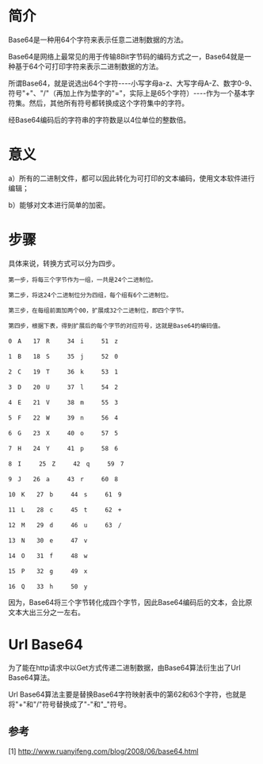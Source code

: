# 简介

Base64是一种用64个字符来表示任意二进制数据的方法。

Base64是网络上最常见的用于传输8Bit字节码的编码方式之一，Base64就是一种基于64个可打印字符来表示二进制数据的方法。

所谓Base64，就是说选出64个字符----小写字母a-z、大写字母A-Z、数字0-9、符号"+"、"/"（再加上作为垫字的"="，实际上是65个字符）----作为一个基本字符集。然后，其他所有符号都转换成这个字符集中的字符。

经Base64编码后的字符串的字符数是以4位单位的整数倍。

# 意义

a）所有的二进制文件，都可以因此转化为可打印的文本编码，使用文本软件进行编辑；

b）能够对文本进行简单的加密。

# 步骤

具体来说，转换方式可以分为四步。

~~~
第一步，将每三个字节作为一组，一共是24个二进制位。

第二步，将这24个二进制位分为四组，每个组有6个二进制位。

第三步，在每组前面加两个00，扩展成32个二进制位，即四个字节。

第四步，根据下表，得到扩展后的每个字节的对应符号，这就是Base64的编码值。
~~~

~~~
0　A　　17　R　　　34　i　　　51　z

1　B　　18　S　　　35　j　　　52　0

2　C　　19　T　　　36　k　　　53　1

3　D　　20　U　　　37　l　　　54　2

4　E　　21　V　　　38　m　　　55　3

5　F　　22　W　　　39　n　　　56　4

6　G　　23　X　　　40　o　　　57　5

7　H　　24　Y　　　41　p　　　58　6

8　I　　　25　Z　　　42　q　　　59　7

9　J　　26　a　　　43　r　　　60　8

10　K　　27　b　　　44　s　　　61　9

11　L　　28　c　　　45　t　　　62　+

12　M　　29　d　　　46　u　　　63　/

13　N　　30　e　　　47　v

14　O　　31　f　　　48　w　　　

15　P　　32　g　　　49　x

16　Q　　33　h　　　50　y
~~~

因为，Base64将三个字节转化成四个字节，因此Base64编码后的文本，会比原文本大出三分之一左右。

# Url Base64

为了能在http请求中以Get方式传递二进制数据，由Base64算法衍生出了Url Base64算法。

Url Base64算法主要是替换Base64字符映射表中的第62和63个字符，也就是将"+"和"/"符号替换成了"-"和"_"符号。



## 参考

[1] http://www.ruanyifeng.com/blog/2008/06/base64.html

